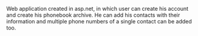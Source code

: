 Web application created in asp.net, in which user can create his account and create his phonebook archive. He can add his contacts with their information and multiple phone numbers of a single contact can be added too.
